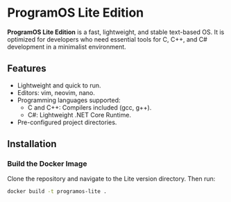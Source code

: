 # ProgramOS Lite Edition

**ProgramOS Lite Edition** is a fast, lightweight, and stable text-based OS. It is optimized for developers who need essential tools for C, C++, and C# development in a minimalist environment.

## Features
- Lightweight and quick to run.
- Editors: vim, neovim, nano.
- Programming languages supported:
  - C and C++: Compilers included (gcc, g++).
  - C#: Lightweight .NET Core Runtime.
- Pre-configured project directories.

## Installation

### Build the Docker Image
Clone the repository and navigate to the Lite version directory. Then run:
```bash
docker build -t programos-lite .
```
